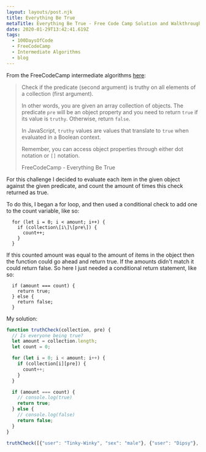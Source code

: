 ```yaml
---
layout: layouts/post.njk
title: Everything Be True
metaTitle: Everything Be True - Free Code Camp Solution and Walkthrough
date: 2020-01-29T13:42:41.619Z
tags:
  - 100DaysOfCode
  - FreeCodeCamp
  - Intermediate Algorithms
  - blog
---
```

From the FreeCodeCamp intermediate algorithms [here](https://www.freecodecamp.org/learn/javascript-algorithms-and-data-structures/intermediate-algorithm-scripting/everything-be-true):

> Check if the predicate (second argument) is truthy on all elements of a collection (first argument).
> 
> In other words, you are given an array collection of objects. The predicate `pre` will be an object property and you need to return `true` if its value is `truthy`. Otherwise, return `false`.
> 
> In JavaScript, `truthy` values are values that translate to `true` when evaluated in a Boolean context.
> 
> Remember, you can access object properties through either dot notation or `[]` notation.
> 
> FreeCodeCamp - Everything Be True

For this challenge I decided to evaluate each item in the given object against the given predicate, and count the amount of times this check returned as true.

To do this, I began a for loop, and then used a conditional check to add one to the count variable, like so:
```
  for (let i = 0; i < amount; i++) {
    if (collection\[i\]\[pre\]) {
      count++;
    }
  }
```

If this counted amount was equal to the amount of items in the object then the function could go ahead and return true. If the amounts didn't match it could return false. So here I just needed a conditional return statement, like so:

```
  if (amount === count) {
    return true;
  } else {
    return false;
  }
```

My solution:

```javascript
function truthCheck(collection, pre) {
  // Is everyone being true?
  let amount = collection.length;
  let count = 0;

  for (let i = 0; i < amount; i++) {
    if (collection[i][pre]) {
      count++;
    }
  }

  if (amount === count) {
    // console.log(true)
    return true;
  } else {
    // console.log(false)
    return false;
  }
}

truthCheck([{"user": "Tinky-Winky", "sex": "male"}, {"user": "Dipsy"}, {"user": "Laa-Laa", "sex": "female"}, {"user": "Po", "sex": "female"}], "sex");
```